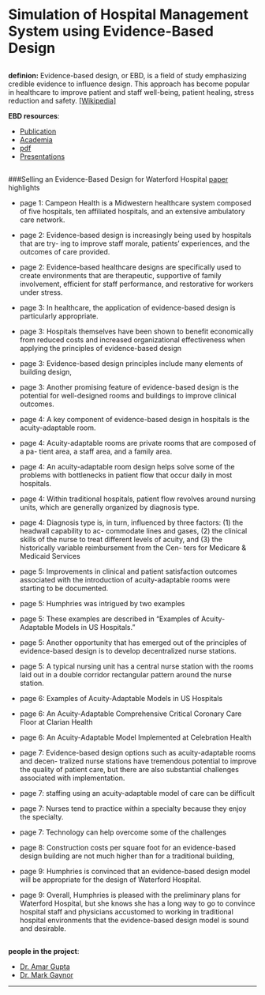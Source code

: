 # Simulation of Hospital Management System using Evidence-Based Design

##

**definion:**
Evidence-based design, or EBD, is a field of study emphasizing credible evidence to influence design. This approach has become popular in healthcare to improve patient and staff well-being, patient healing, stress reduction and safety.
<a href="http://en.wikipedia.org/wiki/Evidence-based_design" target="_blank">[Wikipedia]</a>

**EBD resources**:

- <a href="https://scholar.google.com/scholar?q=evidence+based+design+hospital&btnG=&hl=en&as_sdt=0%2C33" target="_blank">Publication</a>
- <a href="https://www.google.com/?gws_rd=ssl#q=evidence+based+design+inurl:.edu" target="_blank">Academia</a>
- <a href="https://www.google.com/?gws_rd=ssl#q=evidence+based+design+filetype:pdf+" target="_blank">pdf<a>
- <a href="https://www.google.com/?gws_rd=ssl#q=evidence+based+design+filetype:ppt" target="_blank">Presentations</a>


##
###Selling an Evidence-Based Design for Waterford Hospital
<a href="http://www.ache.org/pdf/secure/gifts/McAlearney%20(2224)%20Cases-gift-FInal.pdf" target="_blank">paper</a> highlights


- page 1: Campeon Health is a Midwestern healthcare system composed of five hospitals, ten affiliated hospitals, and an extensive ambulatory care network.


- page 2: Evidence-based design is increasingly being used by hospitals that are try- ing to improve staff morale, patients’ experiences, and the outcomes of care provided.


- page 2: Evidence-based healthcare designs are specifically used to create environments that are therapeutic, supportive of family involvement, efficient for staff performance, and restorative for workers under stress.


- page 3: In healthcare, the application of evidence-based design is particularly appropriate.


- page 3: Hospitals themselves have been shown to benefit economically from reduced costs and increased organizational effectiveness when applying the principles of evidence-based design


- page 3: Evidence-based design principles include many elements of building design,


- page 3: Another promising feature of evidence-based design is the potential for well-designed rooms and buildings to improve clinical outcomes.


- page 4: A key component of evidence-based design in hospitals is the acuity-adaptable room.


- page 4: Acuity-adaptable rooms are private rooms that are composed of a pa- tient area, a staff area, and a family area.


- page 4: An acuity-adaptable room design helps solve some of the problems with bottlenecks in patient flow that occur daily in most hospitals.


- page 4: Within traditional hospitals, patient flow revolves around nursing units, which are generally organized by diagnosis type.


- page 4: Diagnosis type is, in turn, influenced by three factors: (1) the headwall capability to ac- commodate lines and gases, (2) the clinical skills of the nurse to treat different levels of acuity, and (3) the historically variable reimbursement from the Cen- ters for Medicare & Medicaid Services


- page 5: Improvements in clinical and patient satisfaction outcomes associated with the introduction of acuity-adaptable rooms were starting to be documented.


- page 5: Humphries was intrigued by two examples


- page 5: These examples are described in “Examples of Acuity-Adaptable Models in US Hospitals.”


- page 5: Another opportunity that has emerged out of the principles of evidence-based design is to develop decentralized nurse stations.


- page 5: A typical nursing unit has a central nurse station with the rooms laid out in a double corridor rectangular pattern around the nurse station.


- page 6: Examples of Acuity-Adaptable Models in US Hospitals


- page 6: An Acuity-Adaptable Comprehensive Critical Coronary Care Floor at Clarian Health


- page 6: An Acuity-Adaptable Model Implemented at Celebration Health


- page 7: Evidence-based design options such as acuity-adaptable rooms and decen- tralized nurse stations have tremendous potential to improve the quality of patient care, but there are also substantial challenges associated with implementation.


- page 7: staffing using an acuity-adaptable model of care can be difficult


- page 7: Nurses tend to practice within a specialty because they enjoy the specialty.


- page 7: Technology can help overcome some of the challenges


- page 8: Construction costs per square foot for an evidence-based design building are not much higher than for a traditional building,


- page 9: Humphries is convinced that an evidence-based design model will be appropriate for the design of Waterford Hospital.


- page 9: Overall, Humphries is pleased with the preliminary plans for Waterford Hospital, but she knows she has a long way to go to convince hospital staff and physicians accustomed to working in traditional hospital environments that the evidence-based design model is sound and desirable.




##
**people in the project**:

- [Dr. Amar Gupta](http://www.pace.edu/seidenberg/amar-gupta)
- [Dr. Mark Gaynor](http://www.slu.edu/x40320.xml)

<hr>
